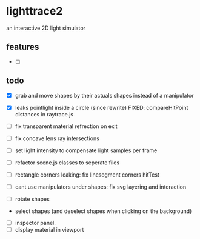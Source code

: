 # lighttrace2
an interactive 2D light simulator

## features
- [ ] 
 
## todo
- [x] grab and move shapes by their actuals shapes instead of a manipulator
- [x] leaks pointlight inside a circle (since rewrite) FIXED: compareHitPoint distances in raytrace.js
- [ ] fix transparent material refrection on exit
- [ ] fix concave lens ray intersections
- [ ] set light intensity to compensate light samples per frame
- [ ] refactor scene.js classes to seperate files

- [ ] rectangle corners leaking: fix linesegment corners hitTest
- [ ] cant use manipulators under shapes: fix svg layering and interaction
- [ ] rotate shapes
- select shapes (and deselect shapes when clicking on the background)
- [ ] inspector panel. 
- [ ] display material in viewport

